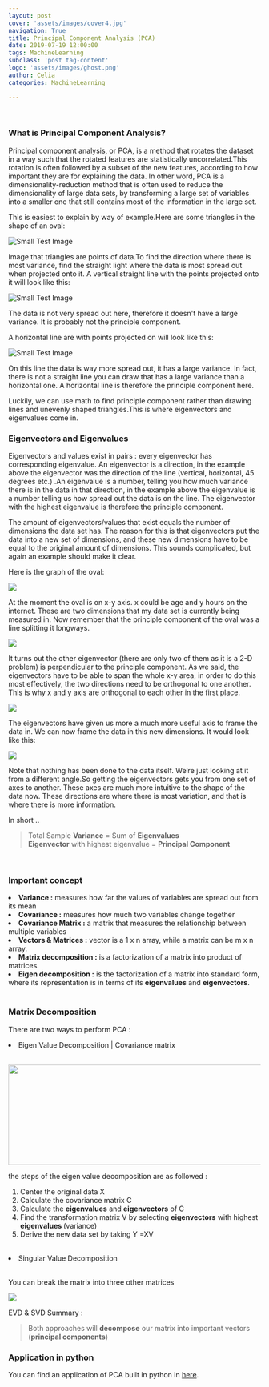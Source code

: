 ```yaml
---
layout: post
cover: 'assets/images/cover4.jpg'
navigation: True
title: Principal Component Analysis (PCA)
date: 2019-07-19 12:00:00
tags: MachineLearning
subclass: 'post tag-content'
logo: 'assets/images/ghost.png'
author: Celia
categories: MachineLearning

---
```

<br>
<h3>What is Principal Component Analysis?</h3>
<p>Principal component analysis, or PCA, is a method that rotates the dataset in a way such that the rotated features are statistically uncorrelated.This rotation is often followed by a subset of the new features, according to how important they are for explaining the data. In other word, PCA is a dimensionality-reduction method that is often used to reduce the dimensionality of large data sets, by transforming a large set of variables into a smaller one that still contains most of the information in the large set. </p>
<p>This is easiest to explain by way of example.Here are some triangles in the shape of an oval:</p>
<p><img src="https://user-images.githubusercontent.com/38856953/61458190-7c7bef00-a99c-11e9-8565-daf961181c91.png" alt="Small Test Image" /></p>
<p>Image that triangles are points of data.To find the direction where there is most variance, find the straight light where the data is most spread out when projected onto it. A vertical straight line with the points projected onto it will look like this:</p>
<p><img src="https://user-images.githubusercontent.com/38856953/61458577-70446180-a99d-11e9-871e-cb46534934b3.png" alt="Small Test Image" /></p>
<p>The data is not very spread out here, therefore it doesn't have a large variance. It is probably not the principle component.</p>
<p>A horizontal line are with points projected on will look like this:</p>
<p><img src="https://user-images.githubusercontent.com/38856953/61458848-0b3d3b80-a99e-11e9-8ee6-94c4dd14698c.png" alt="Small Test Image" /></p>
<p>On this line the data is way more spread out, it has a large variance. In fact, there is not a straight line you can draw that has a large variance than a horizontal one. A horizontal line is therefore the principle component here.</p>
<p>Luckily, we can use math to find principle component rather than drawing lines and unevenly shaped triangles.This is where eigenvectors and eigenvalues come in.</p>

<h3>Eigenvectors and Eigenvalues</h3>
<p>Eigenvectors and values exist in pairs : every eigenvector has corresponding eigenvalue. An eigenvector is a direction, in the example above the eigenvector was the direction of the line (vertical, horizontal, 45 degrees etc.) .An eigenvalue is a number, telling you how much variance there is in the data in that direction, in the example above the eigenvalue is a number telling us how spread out the data is on the line. The eigenvector with the highest eigenvalue is therefore the principle component.</p>
<p>The amount of eigenvectors/values that exist equals the number of dimensions the data set has. The reason for this is that eigenvectors put the data into a new set of dimensions, and these new dimensions have to be equal to the original amount of dimensions. This sounds complicated, but again an example should make it clear.</p>
<p>Here is the graph of the oval:</p>
<p><img src="https://user-images.githubusercontent.com/38856953/61493352-f4223c00-a9e5-11e9-8647-146d4d7bbba1.png" /></p>
<p>At the moment the oval is on x-y axis. x could be age and y hours on the internet. These are two dimensions that my data set is currently being measured in. Now remember that the principle component of the oval was a line splitting it longways.  </p>
<p><img src="https://user-images.githubusercontent.com/38856953/61494208-246ada00-a9e8-11e9-97d1-52435261d4cc.png" ></p>
<p>It turns out the other eigenvector (there are only two of them as it is a 2-D problem) is perpendicular to the principle component. As we said, the eigenvectors have to be able to span the whole x-y area, in order to do this most effectively, the two directions need to be orthogonal to one another. This is why x and y axis are orthogonal to each other in the first place.  </p>
<p><img src="https://user-images.githubusercontent.com/38856953/61494700-72341200-a9e9-11e9-909b-3917e426567b.png" ></p>
<p>The eigenvectors have given us more a much more useful axis to frame the data in. We can now frame the data in this new dimensions. It would look like this:</p>
<p><img src="https://user-images.githubusercontent.com/38856953/61506134-bcca8400-aa13-11e9-95b7-5600e4c21ca1.png" ></p>
<p>Note that nothing has been done to the data itself. We’re just looking at it from a different angle.So getting the eigenvectors gets you from one set of axes to another. These axes are much more intuitive to the shape of the data now. These directions are where there is most variation, and that is where there is more information. </p>
<p>In short ..</p>
<blockquote>
  <p>Total Sample <b>Variance</b> = Sum of <b>Eigenvalues</b><br>
<b>Eigenvector</b> with highest eigenvalue = <b>Principal Component</b></p>
</blockquote>
<br>
<h3>Important concept </h3>
<li><b>Variance :</b> measures how far the values of variables are spread out from its mean</li>
<li><b>Covariance :</b> measures how much two variables change together</li>
<li><b>Covariance Matrix :</b> a matrix that measures the relationship between multiple variables</li>
<li><b>Vectors & Matrices :</b> vector is a 1 x n array, while a matrix can be m x n array.</li>
<li><b>Matrix decomposition :</b> is a factorization of a matrix into product of matrices.</li>
<li><b>Eigen decomposition :</b> is the factorization of a matrix into standard form, where its representation is in terms of its <b>eigenvalues</b> and <b>eigenvectors</b>. </li>
<br>
<h3>Matrix Decomposition</h3>
<p>There are two ways to perform PCA :</p>

<li>Eigen Value Decomposition | Covariance matrix<br>
<br>
<p><img src="https://user-images.githubusercontent.com/38856953/61509832-07073180-aa23-11e9-942a-947e73d872c8.png" width="600" height="200" /></p>
<p>the steps of the eigen value decomposition are as followed :
<ol>
<li>Center the original data X </li>
<li>Calculate the covariance matrix C</li>
<li>Calculate the <b>eigenvalues</b> and <b> eigenvectors</b> of C</li>
<li>Find the transformation matrix V by selecting
<b>eigenvectors</b> with highest <b> eigenvalues </b>(variance)</li>
<li>Derive the new data set by taking Y =XV</li>
</ol>
</p>
<br>
<li>Singular Value Decomposition</li><br>
<p>You can break the matrix into three other matrices</p>
<p><img src="https://upload.wikimedia.org/wikipedia/commons/thumb/c/c8/Singular_value_decomposition_visualisation.svg/2000px-Singular_value_decomposition_visualisation.svg.png"/></p>
<p> EVD & SVD Summary :</p>
<blockquote>
  <p>Both approaches will <b>decompose</b> our matrix into
important vectors (<b>principal components</b>)</p>
</blockquote>

<h3>Application in python</h3>
<p>You can find an application of PCA built in python in <a href="https://github.com/a972celia/Data-Analysis-project/blob/master/Machine%20Learning/Principle%20component%20analysis%20build%20from%20scratch.ipynb">here</a>.</p>
